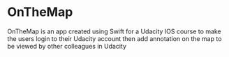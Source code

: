 # OnTheMap
OnTheMap is an app created using Swift for a Udacity IOS course to make the users login to their Udacity account then add annotation on the map to be viewed by other colleagues in Udacity
